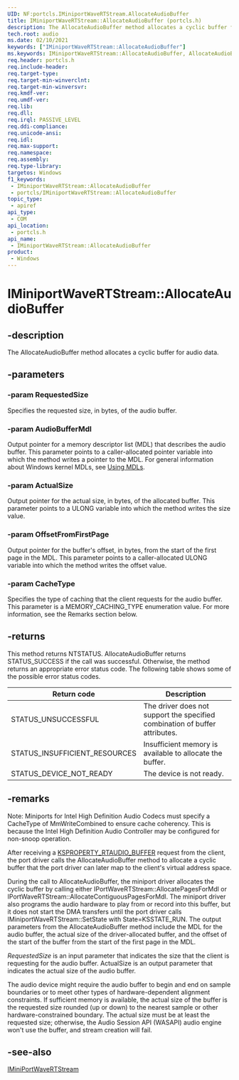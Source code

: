 ```yaml
---
UID: NF:portcls.IMiniportWaveRTStream.AllocateAudioBuffer
title: IMiniportWaveRTStream::AllocateAudioBuffer (portcls.h)
description: The AllocateAudioBuffer method allocates a cyclic buffer for audio data.
tech.root: audio
ms.date: 02/10/2021
keywords: ["IMiniportWaveRTStream::AllocateAudioBuffer"]
ms.keywords: IMiniportWaveRTStream::AllocateAudioBuffer, AllocateAudioBuffer, IMiniportWaveRTStream.AllocateAudioBuffer, IMiniportWaveRTStream::AllocateAudioBuffer, IMiniportWaveRTStream.AllocateAudioBuffer
req.header: portcls.h
req.include-header: 
req.target-type: 
req.target-min-winverclnt: 
req.target-min-winversvr: 
req.kmdf-ver: 
req.umdf-ver: 
req.lib: 
req.dll: 
req.irql: PASSIVE_LEVEL
req.ddi-compliance: 
req.unicode-ansi: 
req.idl: 
req.max-support: 
req.namespace: 
req.assembly: 
req.type-library: 
targetos: Windows
f1_keywords:
 - IMiniportWaveRTStream::AllocateAudioBuffer
 - portcls/IMiniportWaveRTStream::AllocateAudioBuffer
topic_type:
 - apiref
api_type:
 - COM
api_location:
 - portcls.h
api_name:
 - IMiniportWaveRTStream::AllocateAudioBuffer
product:
 - Windows
---
```


# IMiniportWaveRTStream::AllocateAudioBuffer


## -description

The AllocateAudioBuffer method allocates a cyclic buffer for audio data.

## -parameters

### -param RequestedSize

Specifies the requested size, in bytes, of the audio buffer.

### -param AudioBufferMdl

Output pointer for a memory descriptor list (MDL) that describes the audio buffer. This parameter points to a caller-allocated pointer variable into which the method writes a pointer to the MDL. For general information about Windows kernel MDLs, see [Using MDLs](/windows-hardware/drivers/kernel/using-mdls).

### -param ActualSize

Output pointer for the actual size, in bytes, of the allocated buffer. This parameter points to a ULONG variable into which the method writes the size value.

### -param OffsetFromFirstPage

Output pointer for the buffer's offset, in bytes, from the start of the first page in the MDL. This parameter points to a caller-allocated ULONG variable into which the method writes the offset value.

### -param CacheType

Specifies the type of caching that the client requests for the audio buffer. This parameter is a MEMORY_CACHING_TYPE enumeration value. For more information, see the Remarks section below.

## -returns

This method returns NTSTATUS. AllocateAudioBuffer returns STATUS_SUCCESS if the call was successful. Otherwise, the method returns an appropriate error status code. The following table shows some of the possible error status codes.

| Return code                   | Description                                                                 |
| ----------------------------- | --------------------------------------------------------------------------- |
| STATUS_UNSUCCESSFUL           | The driver does not support the specified combination of buffer attributes. |
| STATUS_INSUFFICIENT_RESOURCES | Insufficient memory is available to allocate the buffer.                    |
| STATUS_DEVICE_NOT_READY       | The device is not ready.                                                    |

## -remarks

Note: Miniports for Intel High Definition Audio Codecs must specify a CacheType of MmWriteCombined to ensure cache coherency. This is because the Intel High Definition Audio Controller may be configured for non-snoop operation.

After receiving a [KSPROPERTY_RTAUDIO_BUFFER](/windows-hardware/drivers/audio/ksproperty-rtaudio-buffer) request from the client, the port driver calls the AllocateAudioBuffer method to allocate a cyclic buffer that the port driver can later map to the client's virtual address space.

During the call to AllocateAudioBuffer, the miniport driver allocates the cyclic buffer by calling either IPortWaveRTStream::AllocatePagesForMdl or IPortWaveRTStream::AllocateContiguousPagesForMdl. The miniport driver also programs the audio hardware to play from or record into this buffer, but it does not start the DMA transfers until the port driver calls IMiniportWaveRTStream::SetState with State=KSSTATE_RUN. The output parameters from the AllocateAudioBuffer method include the MDL for the audio buffer, the actual size of the driver-allocated buffer, and the offset of the start of the buffer from the start of the first page in the MDL.

*RequestedSize* is an input parameter that indicates the size that the client is requesting for the audio buffer. ActualSize is an output parameter that indicates the actual size of the audio buffer.

The audio device might require the audio buffer to begin and end on sample boundaries or to meet other types of hardware-dependent alignment constraints. If sufficient memory is available, the actual size of the buffer is the requested size rounded (up or down) to the nearest sample or other hardware-constrained boundary. The actual size must be at least the requested size; otherwise, the Audio Session API (WASAPI) audio engine won't use the buffer, and stream creation will fail.

## -see-also

[IMiniPortWaveRTStream](nn-portcls-iminiportwavertstream.md)

